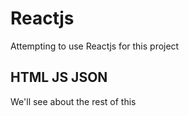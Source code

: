 # Reactjs
Attempting to use Reactjs for this project

## HTML JS JSON
We'll see about the rest of this